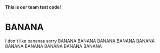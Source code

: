 **This is our team test code!**
# BANANA #
I don't like bananas
sorry
BANANA BANANA BANANA BANANA BANANA BANANA BANANA BANANA BANANA BANANA
